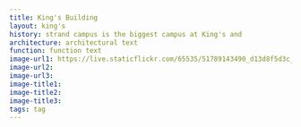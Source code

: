 ```yaml
---
title: King's Building
layout: king's
history: strand campus is the biggest campus at King's and
architecture: architectural text
function: function text
image-url1: https://live.staticflickr.com/65535/51789143490_d13d8f5d3c_h.jpg
image-url2:
image-url3:
image-title1:
image-title2:
image-title3:
tags: tag
---
```

